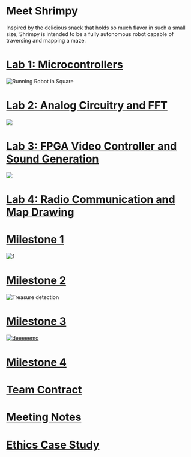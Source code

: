 # Meet Shrimpy

Inspired by the delicious snack that holds so much flavor in such a small size, Shrimpy is intended to be a fully autonomous robot capable of traversing and mapping a maze.

# [Lab 1: Microcontrollers](lab1.md)
![Running Robot in Square](https://thumbs.gfycat.com/BlandRashElk-size_restricted.gif)

# [Lab 2: Analog Circuitry and FFT](lab2.md)
![](https://thumbs.gfycat.com/TalkativeYearlyArcticfox-size_restricted.gif)

# [Lab 3: FPGA Video Controller and Sound Generation](lab3.md)
![](https://i.imgur.com/ySxtBhZ.jpg)

# [Lab 4: Radio Communication and Map Drawing](lab4.md)

# [Milestone 1](milestone1.md)
![1](https://thumbs.gfycat.com/BlackandwhiteHonorableFirecrest-size_restricted.gif)

# [Milestone 2](milestone2.md)
![Treasure detection](https://media.giphy.com/media/26FeY66dbC8TEIIBq/giphy.gif)

# [Milestone 3](milestone3.md)
[![deeeeemo](https://i.imgur.com/z1V1OlN.png)](https://l.facebook.com/l.php?u=https%3A%2F%2Fyoutu.be%2FbeaNwDU7myo&h=ATMk15_mkxEEMS2NNmcqvEp4xnsGWUL7vO1sHba_yr-QNkjwsIK-B3J4OSpyPElof-jbdjnEwPJkDjTXjJqe6Kt9HBYpMMOIob_cE06iOtsI-HidNeBZa-G7BOW1fBmxOTINZ0XWhfk4zA)

# [Milestone 4](Milestone%204_%20Integrating%20Everything.md)

# [Team Contract](teamcontract.md)


# [Meeting Notes](meetings.md)

# [Ethics Case Study](ethics.docx)

